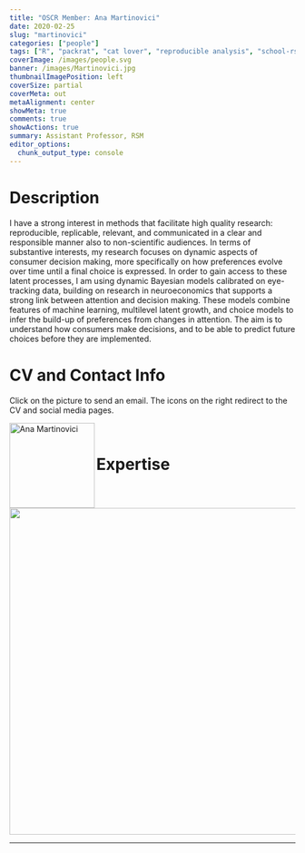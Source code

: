 ```yaml
---
title: "OSCR Member: Ana Martinovici"
date: 2020-02-25
slug: "martinovici"
categories: ["people"]
tags: ["R", "packrat", "cat lover", "reproducible analysis", "school-rsm"] # top 3 categories + unique + school
coverImage: /images/people.svg
banner: /images/Martinovici.jpg
thumbnailImagePosition: left
coverSize: partial
coverMeta: out
metaAlignment: center
showMeta: true
comments: true
showActions: true
summary: Assistant Professor, RSM
editor_options: 
  chunk_output_type: console
---
```




# Description

I have a strong interest in methods that facilitate high quality research: reproducible, replicable, relevant, and communicated in a clear and responsible manner also to non-scientific audiences. In terms of substantive interests, my research focuses on dynamic aspects of consumer decision making, more specifically on how preferences evolve over time until a final choice is expressed. In order to gain access to these latent processes, I am using dynamic Bayesian models calibrated on eye-tracking data, building on research in neuroeconomics that supports a strong link between attention and decision making. These models combine features of machine learning, multilevel latent growth, and choice models to infer the build-up of preferences from changes in attention. The aim is to understand how consumers make decisions, and to be able to predict future choices before they are implemented.
 
# CV and Contact Info

Click on the picture to send an email. The icons on the right redirect to the CV and social media pages.

<!-- EMAIL -->
<p>
  <a href="mailto:martinovici@rsm.nl">
  <img border="0" alt="Ana Martinovici" src="/images/Martinovici.jpg" width="150" height="150" align="left">
  </a>
</p>

<!-- CV -->
<p align="center">
  <a href="https://anamartinovici.com/files/cv.pdf" class="fa fa-file fa-2x" style="color:#00B969;">
  </a>
</p>

<!-- GITHUB -->
<p align="center">
  <a href="https://github.com/anamartinovici" class="fa fa-github fa-2x" style="color:#000000;">
  </a>
</p>

<!-- PERSONAL WEBSITE -->
<p align="center">
  <a href="https://anamartinovici.com/" class="fa fa-link fa-2x" style="color:#000000;">
  </a>
</p>

<BR>

# Expertise

<img src="{{< blogdown/postref >}}index_files/figure-html/radarPlot-1.png" width="576" />

***


